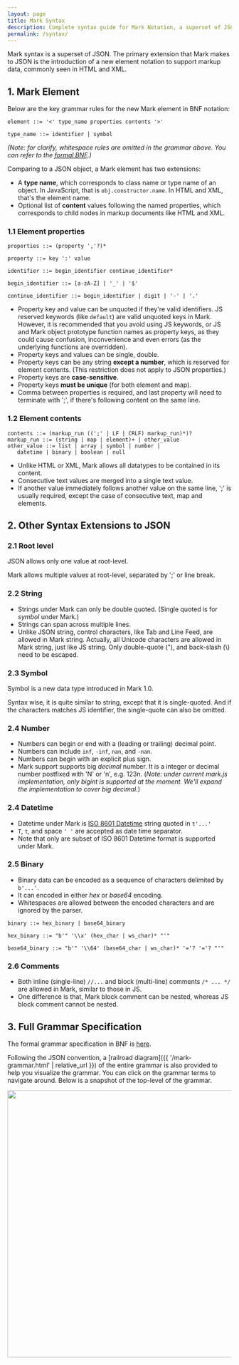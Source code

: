 ```yaml
---
layout: page
title: Mark Syntax
description: Complete syntax guide for Mark Notation, a superset of JSON with markup support
permalink: /syntax/
---
```


Mark syntax is a superset of JSON. The primary extension that Mark makes to JSON is the introduction of a new element notation to support markup data, commonly seen in HTML and XML.

## 1. Mark Element

Below are the key grammar rules for the new Mark element in BNF notation:

```BNF
element ::= '<' type_name properties contents '>'

type_name ::= identifier | symbol
```

*(Note: for clarify, whitespace rules are omitted in the grammar above. You can refer to the [formal BNF](mark.bnf).)*

Comparing to a JSON object, a Mark element has two extensions:

- A **type name**, which corresponds to class name or type name of an object. In JavaScript, that is `obj.constructor.name`. In HTML and XML, that's the element name.
- Optional list of **content** values following the named properties, which corresponds to child nodes in markup documents like HTML and XML.

### 1.1 Element properties

```BNF
properties ::= (property ','?)*

property ::= key ':' value

identifier ::= begin_identifier continue_identifier*

begin_identifier ::= [a-zA-Z] | '_' | '$'

continue_identifier ::= begin_identifier | digit | '-' | '.'
```

- Property key and value can be unquoted if they're valid identifiers.  JS reserved keywords (like `default`) are valid unquoted keys in Mark. However, it is recommended that you avoid using JS keywords, or JS and Mark object prototype function names as property keys, as they could cause confusion, inconvenience and even errors (as the underlying functions are overridden).
- Property keys and values can be single, double.
- Property keys can be any string **except a number**, which is reserved for element contents. (This restriction does not apply to JSON properties.)
- Property keys are **case-sensitive**.
- Property keys **must be unique** (for both element and map).
- Comma between properties is required, and last property will need to terminate with ';', if there's following content on the same line.

### 1.2 Element contents

```BNF
contents ::= (markup_run ((';' | LF | CRLF) markup_run)*)?
markup_run ::= (string | map | element)+ | other_value
other_value ::= list | array | symbol | number | 
   datetime | binary | boolean | null
```

- Unlike HTML or XML, Mark allows all datatypes to be contained in its content.
- Consecutive text values are merged into a single text value.
- If another value immediately follows another value on the same line, ';' is usually required, except the case of consecutive text, map and elements.

## 2. Other Syntax Extensions to JSON

### 2.1 Root level

JSON allows only one value at root-level.

Mark allows multiple values at root-level, separated by ';' or line break.

### 2.2 String

- Strings under Mark can only be double quoted. (Single quoted is for *symbol* under Mark.)
- Strings can span across multiple lines.
- Unlike JSON string, control characters, like Tab and Line Feed, are allowed in Mark string. Actually, all Unicode characters are allowed in Mark string, just like JS string. Only double-quote ("),  and back-slash (\\) need to be escaped.

### 2.3 Symbol

Symbol is a new data type introduced in Mark 1.0.

Syntax wise, it is quite similar to string, except that it is single-quoted. And if the characters matches JS identifier, the single-quote can also be omitted.

### 2.4 Number

- Numbers can begin or end with a (leading or trailing) decimal point.
- Numbers can include `inf`, `-inf`,  `nan`, and `-nan`.
- Numbers can begin with an explicit plus sign.
- Mark support supports big *decimal* number. It is a integer or decimal number postfixed with 'N' or 'n', e.g. 123n. (*Note: under current mark.js implementation, only bigint is supported at the moment. We'll expand the implementation to cover big decimal.*)

### 2.4 Datetime

- Datetime under Mark is [ISO 8601 Datetime](https://en.wikipedia.org/wiki/ISO_8601) string quoted in `t'...'`
- `T`, `t`, and space `' '` are accepted as date time separator.
- Note that only are subset of ISO 8601 Datetime format is supported under Mark.

### 2.5 Binary

- Binary data can be encoded as a sequence of characters delimited by `b'...'`. 
- It can encoded in either *hex* or *base64* encoding.
- Whitespaces are allowed between the encoded characters and are ignored by the parser. 

```BNF
binary ::= hex_binary | base64_binary

hex_binary ::= "b'" '\\x' (hex_char | ws_char)* "'"

base64_binary ::= "b'" '\\64' (base64_char | ws_char)* '='? '='? "'"
```

### 2.6 Comments

- Both inline (single-line)  `//...` and block (multi-line) comments `/* ... */` are allowed in Mark, similar to those in JS.
- One difference is that, Mark block comment can be nested, whereas JS block comment cannot be nested.

## 3. Full Grammar Specification

The formal grammar specification in BNF is [here](https://github.com/henry-luo/mark/blob/master/docs/mark.bnf).

Following the JSON convention, a [railroad diagram]({{ '/mark-grammar.html' | relative_url }}) of the entire grammar is also provided to help you visualize the grammar. You can click on the grammar terms to navigate around. Below is a snapshot of the top-level of the grammar.

<img src='/mark-railway-diagram.png' width="600px">
